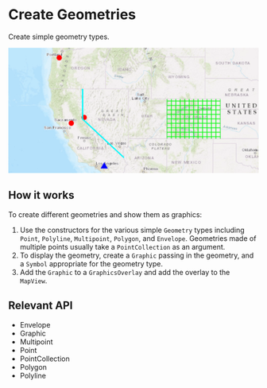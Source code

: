 # Create Geometries

Create simple geometry types.

![](CreateGeometries.png)

## How it works
To create different geometries and show them as graphics:

1.  Use the constructors for the various simple `Geometry` types including `Point`, 
  `Polyline`, `Multipoint`, `Polygon`, and `Envelope`. Geometries made 
  of multiple points usually take a `PointCollection` as an argument.
2.  To display the geometry, create a `Graphic` passing in the geometry, and a `Symbol` 
  appropriate for the geometry type.
3.  Add the `Graphic` to a `GraphicsOverlay` and add the overlay to the 
  `MapView`.

## Relevant API  

*   Envelope
*   Graphic
*   Multipoint
*   Point
*   PointCollection
*   Polygon
*   Polyline
